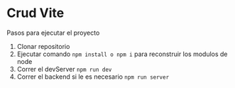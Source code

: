 # Crud Vite

Pasos para ejecutar el proyecto

1. Clonar repositorio
2. Ejecutar comando ``npm install o npm i`` para reconstruir los modulos de node
3. Correr el devServer ``npm run dev``
4. Correr el backend si le es necesario ``npm run server``
